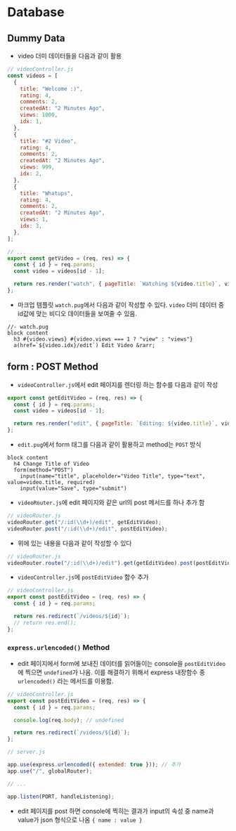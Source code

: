 # Database

## Dummy Data

- video 더미 데이터들을 다음과 같이 활용

```javascript
// videoController.js
const videos = [
  {
    title: "Welcome :)",
    rating: 4,
    comments: 2,
    createdAt: "2 Minutes Ago",
    views: 1000,
    idx: 1,
  },
  {
    title: "#2 Video",
    rating: 4,
    comments: 2,
    createdAt: "2 Minutes Ago",
    views: 999,
    idx: 2,
  },
  {
    title: "Whatups",
    rating: 4,
    comments: 2,
    createdAt: "2 Minutes Ago",
    views: 1,
    idx: 3,
  },
];

// ...
export const getVideo = (req, res) => {
  const { id } = req.params;
  const video = videos[id - 1];

  return res.render("watch", { pageTitle: `Watching ${video.title}`, video });
};
```

- 마크업 템플릿 `watch.pug`에서 다음과 같이 작성할 수 있다. `video` 더미 데이터 중 id값에 맞는 비디오 데이터들을 보여줄 수 있음.

```pug
//- watch.pug
block content
  h3 #{video.views} #{video.views === 1 ? "view" : "views"}
  a(href=`${video.idx}/edit`) Edit Video &rarr;
```

## form : POST Method

- `videoController.js`에서 edit 페이지를 렌더링 하는 함수를 다음과 같이 작성

```javascript
export const getEditVideo = (req, res) => {
  const { id } = req.params;
  const video = videos[id - 1];

  return res.render("edit", { pageTitle: `Editing: ${video.title}`, video });
};
```

- `edit.pug`에서 form 태그를 다음과 같이 활용하고 method는 `POST` 방식

```pug
block content
  h4 Change Title of Video
  form(method="POST")
    input(name="title", placeholder="Video Title", type="text", value=video.title, required)
    input(value="Save", type="submit")
```

- `videoRouter.js`에 edit 페이지와 같은 url의 post 메서드를 하나 추가 함

```javascript
// videoRouter.js
videoRouter.get("/:id(\\d+)/edit", getEditVideo);
videoRouter.post("/:id(\\d+)/edit", postEditVideo);
```

- 위에 있는 내용을 다음과 같이 작성할 수 있다

```javascript
// videoRouter.js
videoRouter.route("/:id(\\d+)/edit").get(getEditVideo).post(postEditVideo);
```

- `videoController.js`에 `postEditVideo` 함수 추가

```javascript
// videoController.js
export const postEditVideo = (req, res) => {
  const { id } = req.params;

  return res.redirect(`/videos/${id}`);
  // return res.end();
};
```

### `express.urlencoded()` Method

- edit 페이지에서 form에 보내진 데이터를 읽어들이는 console을 `postEditVideo`에 찍으면 `undefined`가 나옴. 이를 해결하기 위해서 express 내장함수 중 `urlencoded()` 라는 메서드를 이용함.

```javascript
// videoController.js
export const postEditVideo = (req, res) => {
  const { id } = req.params;

  console.log(req.body); // undefined

  return res.redirect(`/videos/${id}`);
};
```

```javascript
// server.js

app.use(express.urlencoded({ extended: true })); // 추가
app.use("/", globalRouter);

// ...

app.listen(PORT, handleListening);
```

- edit 페이지를 post 하면 console에 찍히는 결과가 input의 속성 중 name과 value가 json 형식으로 나옴 `{ name : value }`
